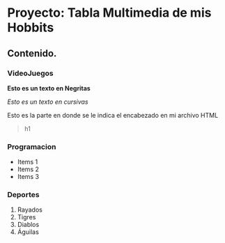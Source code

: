 # Proyecto: Tabla Multimedia de mis Hobbits
## Contenido.
### VideoJuegos
**Esto es un texto en Negritas**

*Esto es un texto en cursivas*

Esto es la parte en donde se le indica el encabezado en mi archivo HTML
> h1


### Programacion
* Items 1
* Items 2
* Items 3
### Deportes
1. Rayados
2. Tigres
3. Diablos
4. Águilas

